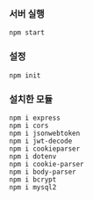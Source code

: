 ### 서버 실행

```
npm start
```

### 설정

```
npm init
```

### 설치한 모듈

```
npm i express
npm i cors
npm i jsonwebtoken
npm i jwt-decode
npm i cookieparser
npm i dotenv
npm i cookie-parser
npm i body-parser
npm i bcrypt
npm i mysql2
```
